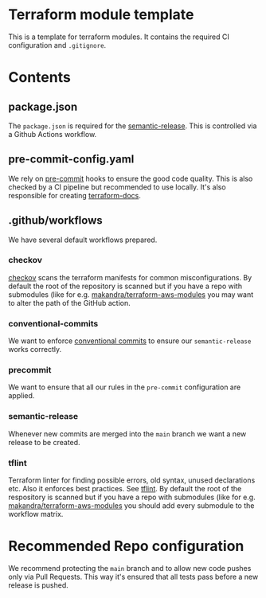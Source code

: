# Terraform module template

This is a template for terraform modules. It contains the required CI configuration and `.gitignore`.

# Contents

## package.json

The `package.json` is required for the [semantic-release](https://semantic-release.gitbook.io/semantic-release/). This is controlled via a Github Actions workflow.

## pre-commit-config.yaml

We rely on [pre-commit](https://pre-commit.com/) hooks to ensure the good code quality. This is also checked by a CI pipeline but recommended to use locally. It's also responsible for creating [terraform-docs](https://terraform-docs.io/).

## .github/workflows

We have several default workflows prepared.

### checkov

[checkov](https://www.checkov.io/) scans the terraform manifests for common misconfigurations. By default the root of the repository is scanned but if you have a repo with submodules (like for e.g. [makandra/terraform-aws-modules](https://github.com/makandra/terraform-aws-modules) you may want to alter the path of the GitHub action.

### conventional-commits

We want to enforce [conventional commits](https://www.conventionalcommits.org/en/v1.0.0/) to ensure our `semantic-release` works correctly.

### precommit

We want to ensure that all our rules in the `pre-commit` configuration are applied.

### semantic-release

Whenever new commits are merged into the `main` branch we want a new release to be created.

### tflint

Terraform linter for finding possible errors, old syntax, unused declarations etc. Also it enforces best practices. See [tflint](https://github.com/terraform-linters/tflint).
By default the root of the respository is scanned but if you have a repo with submodules (like for e.g. [makandra/terraform-aws-modules](https://github.com/makandra/terraform-aws-modules) you should add every submodule to the workflow matrix.

# Recommended Repo configuration

We recommend protecting the `main` branch and to allow new code pushes only via Pull Requests. This way it's ensured that all tests pass before a new release is pushed.
